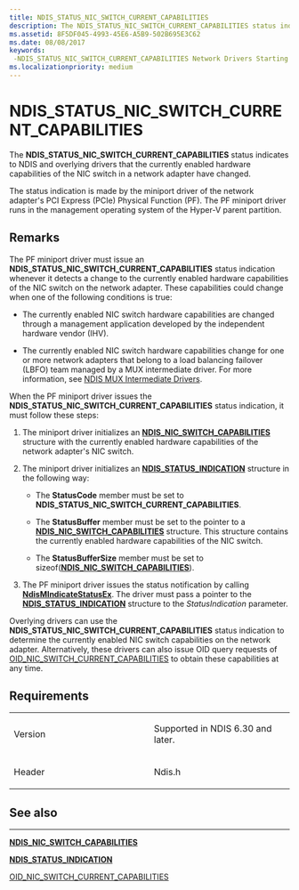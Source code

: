 ```yaml
---
title: NDIS_STATUS_NIC_SWITCH_CURRENT_CAPABILITIES
description: The NDIS_STATUS_NIC_SWITCH_CURRENT_CAPABILITIES status indicates to NDIS and overlying drivers that the currently enabled hardware capabilities of the NIC switch in a network adapter have changed.
ms.assetid: 8F5DF045-4993-45E6-A5B9-502B695E3C62
ms.date: 08/08/2017
keywords: 
 -NDIS_STATUS_NIC_SWITCH_CURRENT_CAPABILITIES Network Drivers Starting with Windows Vista
ms.localizationpriority: medium
---
```


# NDIS\_STATUS\_NIC\_SWITCH\_CURRENT\_CAPABILITIES


The **NDIS\_STATUS\_NIC\_SWITCH\_CURRENT\_CAPABILITIES** status indicates to NDIS and overlying drivers that the currently enabled hardware capabilities of the NIC switch in a network adapter have changed.

The status indication is made by the miniport driver of the network adapter's PCI Express (PCIe) Physical Function (PF). The PF miniport driver runs in the management operating system of the Hyper-V parent partition.

Remarks
-------

The PF miniport driver must issue an **NDIS\_STATUS\_NIC\_SWITCH\_CURRENT\_CAPABILITIES** status indication whenever it detects a change to the currently enabled hardware capabilities of the NIC switch on the network adapter. These capabilities could change when one of the following conditions is true:

-   The currently enabled NIC switch hardware capabilities are changed through a management application developed by the independent hardware vendor (IHV).

-   The currently enabled NIC switch hardware capabilities change for one or more network adapters that belong to a load balancing failover (LBFO) team managed by a MUX intermediate driver. For more information, see [NDIS MUX Intermediate Drivers](https://docs.microsoft.com/windows-hardware/drivers/network/ndis-mux-intermediate-drivers).

When the PF miniport driver issues the **NDIS\_STATUS\_NIC\_SWITCH\_CURRENT\_CAPABILITIES** status indication, it must follow these steps:

1.  The miniport driver initializes an [**NDIS\_NIC\_SWITCH\_CAPABILITIES**](https://docs.microsoft.com/windows-hardware/drivers/ddi/ntddndis/ns-ntddndis-_ndis_nic_switch_capabilities) structure with the currently enabled hardware capabilities of the network adapter's NIC switch.
2.  The miniport driver initializes an [**NDIS\_STATUS\_INDICATION**](https://docs.microsoft.com/windows-hardware/drivers/ddi/ndis/ns-ndis-_ndis_status_indication) structure in the following way:

    -   The **StatusCode** member must be set to **NDIS\_STATUS\_NIC\_SWITCH\_CURRENT\_CAPABILITIES**.

    -   The **StatusBuffer** member must be set to the pointer to a [**NDIS\_NIC\_SWITCH\_CAPABILITIES**](https://docs.microsoft.com/windows-hardware/drivers/ddi/ntddndis/ns-ntddndis-_ndis_nic_switch_capabilities) structure. This structure contains the currently enabled hardware capabilities of the NIC switch.

    -   The **StatusBufferSize** member must be set to sizeof([**NDIS\_NIC\_SWITCH\_CAPABILITIES**](https://docs.microsoft.com/windows-hardware/drivers/ddi/ntddndis/ns-ntddndis-_ndis_nic_switch_capabilities)).

3.  The PF miniport driver issues the status notification by calling [**NdisMIndicateStatusEx**](https://docs.microsoft.com/windows-hardware/drivers/ddi/ndis/nf-ndis-ndismindicatestatusex). The driver must pass a pointer to the [**NDIS\_STATUS\_INDICATION**](https://docs.microsoft.com/windows-hardware/drivers/ddi/ndis/ns-ndis-_ndis_status_indication) structure to the *StatusIndication* parameter.

Overlying drivers can use the **NDIS\_STATUS\_NIC\_SWITCH\_CURRENT\_CAPABILITIES** status indication to determine the currently enabled NIC switch capabilities on the network adapter. Alternatively, these drivers can also issue OID query requests of [OID\_NIC\_SWITCH\_CURRENT\_CAPABILITIES](oid-nic-switch-current-capabilities.md) to obtain these capabilities at any time.

Requirements
------------

<table>
<colgroup>
<col width="50%" />
<col width="50%" />
</colgroup>
<tbody>
<tr class="odd">
<td><p>Version</p></td>
<td><p>Supported in NDIS 6.30 and later.</p></td>
</tr>
<tr class="even">
<td><p>Header</p></td>
<td>Ndis.h</td>
</tr>
</tbody>
</table>

## See also


****
[**NDIS\_NIC\_SWITCH\_CAPABILITIES**](https://docs.microsoft.com/windows-hardware/drivers/ddi/ntddndis/ns-ntddndis-_ndis_nic_switch_capabilities)

[**NDIS\_STATUS\_INDICATION**](https://docs.microsoft.com/windows-hardware/drivers/ddi/ndis/ns-ndis-_ndis_status_indication)

[OID\_NIC\_SWITCH\_CURRENT\_CAPABILITIES](oid-nic-switch-current-capabilities.md)

 

 




